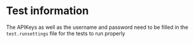 # Test information

The APIKeys as well as the username and password need to be filled in the `test.runsettings` file for the tests to run properly